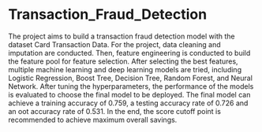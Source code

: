 # Transaction_Fraud_Detection

The project aims to build a transaction fraud detection model with the dataset Card Transaction Data. For the project, data cleaning and imputation are conducted. Then, feature engineering is conducted to build the feature pool for feature selection. After selecting the best features, multiple machine learning and deep learning models are tried, including Logistic Regression, Boost Tree, Decision Tree, Random Forest, and Neural Network. After tuning the hyperparameters, the performance of the models is evaluated to choose the final model to be deployed. The final model can achieve a training accuracy of 0.759, a testing accuracy rate of 0.726 and an oot accuracy rate of 0.531. In the end, the score cutoff point is recommended to achieve maximum overall savings.
